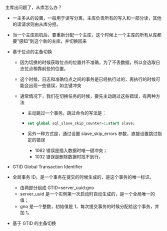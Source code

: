 主库出问题了，从库怎么办？

- 一主多从的设置，一般用于读写分离，主库负责所有的写入和一部分读，其他的读请求则由从库分担。

- 当一个主库宕机后，要重新分配一个主库，这个时候上一个主库的所有从库都要"感知"到这个新的主库，并切换回来

- 基于位点的主备切换

  - 因为切换的时候获取位点的位置并不准确，为了不丢数据，所以会选取日志位点稍靠前些的位置。

  - 这个时候，日志和准确位点之间的事务是已经执行过的，再执行的时候可能会出现一些错误，如主键冲突

  - 通常情况下，我们在切换任务的时候，要先主动跳过这些错误，有两种方法

    - 主动跳过一个事务。跳过命令的写法是：

    - ~~~SQL
      set global sql_slave_skip_counter=1;start slave;
      ~~~

    - 另外一种方式是，通过设置 slave_skip_errors 参数，直接设置跳过指定的错误

      - 1062 错误是插入数据时唯一键冲突；
      - 1032 错误是删除数据时找不到行。

- GTID Global Transaction Identifier

- 全局事务 ID，是一个事务在提交的时候生成的，是这个事务的唯一标识。

  - 由两部分组成 GTID=server_uuid:gno
  - server_uuid 是一个实例第一次启动时自动生成的，是一个全局唯一的值；
  - gno 是一个整数，初始值是 1，每次提交事务的时候分配给这个事务，并加 1。

- 基于 GTID 的主备切换